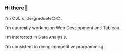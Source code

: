 ### Hi there 👋

<!--
**MANYAMABHIRAM/MANYAMABHIRAM** is a ✨ _special_ ✨ repository because its `README.md` (this file) appears on your GitHub profile.

Here are some ideas to get you started:

- 🔭 I’m currently working on Web development
- 🌱 I’m currently learning Data Science
- 👯 I’m looking to collaborate on ...
- 🤔 I’m looking for help with ...
- 💬 Ask me about ...
- 📫 How to reach me: ...
- 😄 Pronouns: ...
- ⚡ Fun fact: ...
-->
I'm CSE undergraduate😎😎.

I'm cuurently working on Web Development and Tableau.

I'm interested in Data Analysis.

I'm consistent in doing competitive programming.
